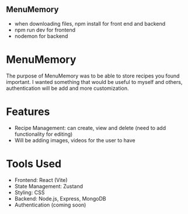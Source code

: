 ## MenuMemory
* when downloading files, npm install for front end and backend
* npm run dev for frontend
* nodemon for backend
# MenuMemory
The purpose of MenuMemory was to be able to store recipes you found important. 
I wanted something that would be useful to myself and others, authentication will be add and more customization. 

# Features
* Recipe Management: can create, view and delete (need to add functionality for editing)
* Will be adding images, videos for the user to have


# Tools Used
* Frontend: React (Vite)
* State Management: Zustand
* Styling: CSS
* Backend: Node.js, Express, MongoDB
* Authentication (coming soon)

